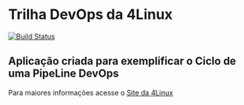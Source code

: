 # Trilha DevOps da 4Linux

<!-- Altere a Flag abaixo com sua URL do Travis -->
[![Build Status](https://travis-ci.org/asilvarjp/DevOpsLab-HelloWorld.svg?branch=master)](https://travis-ci.org/asilvarjp/DevOpsLab-HelloWorld)
## Aplicação criada para exemplificar o Ciclo de uma PipeLine DevOps


Para maiores informações acesse o [Site da 4Linux](https://www.4linux.com.br/cursos/devops)
